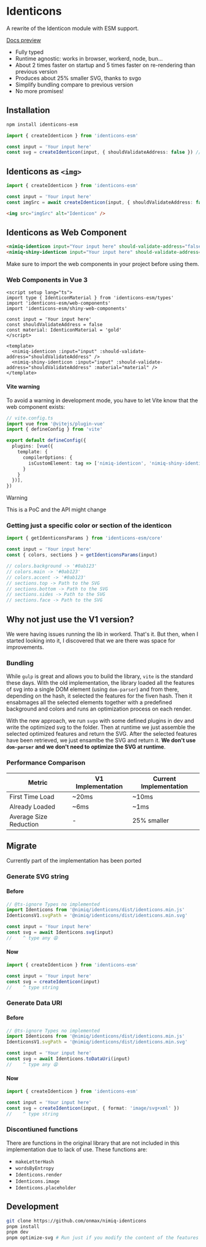 # Identicons

A rewrite of the Identicon module with ESM support.

[Docs preview](https://deploy-preview-78--developer-center.netlify.app/build/ui/identicons#nimiq-identicons)

- Fully typed
- Runtime agnostic: works in browser, workerd, node, bun...
- About 2 times faster on startup and 5 times faster on re-rendering than previous version
- Produces about 25% smaller SVG, thanks to svgo
- Simplify bundling compare to previous version
- No more promises!

## Installation

```bash
npm install identicons-esm
```

```ts
import { createIdenticon } from 'identicons-esm'

const input = 'Your input here'
const svg = createIdenticon(input, { shouldValidateAddress: false }) // shouldValidateAddress is `true` by default
```

## Identicons as `<img>`

```ts
import { createIdenticon } from 'identicons-esm'

const input = 'Your input here'
const imgSrc = await createIdenticon(input, { shouldValidateAddress: false, format: 'image/svg+xml' })
```

```html
<img src="imgSrc" alt="Identicon" />
```

## Identicons as Web Component

```html
<nimiq-identicon input="Your input here" should-validate-address="false"></nimiq-identicon>
<nimiq-shiny-identicon input="Your input here" should-validate-address="false" material="gold"></nimiq-shiny-identicon>
```

Make sure to import the web components in your project before using them.

### Web Components in Vue 3

```vue
<script setup lang="ts">
import type { IdenticonMaterial } from 'identicons-esm/types'
import 'identicons-esm/web-components'
import 'identicons-esm/shiny-web-components'

const input = 'Your input here'
const shouldValidateAddress = false
const material: IdenticonMaterial = 'gold'
</script>

<template>
  <nimiq-identicon :input="input" :should-validate-address="shouldValidateAddress" />
  <nimiq-shiny-identicon :input="input" :should-validate-address="shouldValidateAddress" :material="material" />
</template>
```

#### Vite warning

To avoid a warning in development mode, you have to let Vite know that the web component exists:

```ts
// vite.config.ts
import vue from '@vitejs/plugin-vue'
import { defineConfig } from 'vite'

export default defineConfig({
  plugins: [vue({
    template: {
      compilerOptions: {
        isCustomElement: tag => ['nimiq-identicon', 'nimiq-shiny-identicon'].includes(tag),
      }
    }
  })],
})
```

> [!WARNING]
> This is a PoC and the API might change

### Getting just a specific color or section of the identicon

```ts
import { getIdenticonsParams } from 'identicons-esm/core'

const input = 'Your input here'
const { colors, sections } = getIdenticonsParams(input)

// colors.background -> '#0ab123'
// colors.main -> '#0ab123'
// colors.accent -> '#0ab123'
// sections.top -> Path to the SVG
// sections.bottom -> Path to the SVG
// sections.sides -> Path to the SVG
// sections.face -> Path to the SVG
```

## Why not just use the V1 version?

We were having issues running the lib in workerd. That's it. But then, when I started looking into it, I discovered that we are there was space for improvements.

### Bundling

While `gulp` is great and allows you to build the library, `vite` is the standard these days. With the old implementation, the library loaded all the features of svg into a single DOM element (using `dom-parser`) and from there, depending on the hash, it selected the features for the fiven hash. Then it ensabmages all the selected elements together with a predefined background and colors and runs an optimization process on each render.

With the new approach, we run `svgo` with some defined plugins in dev and write the optimized svg to the folder. Then at runtime we just assemble the selected optimized features and return the SVG. After the selected features have been retrieved, we just ensamlbe the SVG and return it. **We don't use `dom-parser` and we don't need to optimize the SVG at runtime**.

### Performance Comparison

| Metric                 | V1 Implementation | Current Implementation |
| ---------------------- | ----------------- | ---------------------- |
| First Time Load        | ~20ms             | ~10ms                  |
| Already Loaded         | ~6ms              | ~1ms                   |
| Average Size Reduction | -                 | 25% smaller            |

## Migrate

Currently part of the implementation has been ported

### Generate SVG string

#### Before

```js
// @ts-ignore Types no implemented
import Identicons from '@nimiq/identicons/dist/identicons.min.js'
IdenticonsV1.svgPath = '@nimiq/identicons/dist/identicons.min.svg'

const input = 'Your input here'
const svg = await Identicons.svg(input)
//    ^ type any 😩
```

#### Now

```ts
import { createIdenticon } from 'identicons-esm'

const input = 'Your input here'
const svg = createIdenticon(input)
//    ^ type string
```

### Generate Data URI

#### Before

```js
// @ts-ignore Types no implemented
import Identicons from '@nimiq/identicons/dist/identicons.min.js'
IdenticonsV1.svgPath = '@nimiq/identicons/dist/identicons.min.svg'

const input = 'Your input here'
const svg = await Identicons.toDataUri(input)
//    ^ type any 😩
```

#### Now

```ts
import { createIdenticon } from 'identicons-esm'

const input = 'Your input here'
const svg = createIdenticon(input, { format: 'image/svg+xml' })
//    ^ type string
```

### Discontiuned functions

There are functions in the original library that are not included in this implementation due to lack of use. These functions are:

- `makeLetterHash`
- `wordsByEntropy`
- `Identicons.render`
- `Identicons.image`
- `Identicons.placeholder`

## Development

```bash
git clone https://github.com/onmax/nimiq-identicons
pnpm install
pnpm dev
pnpm optimize-svg # Run just if you modify the content of the features
```
